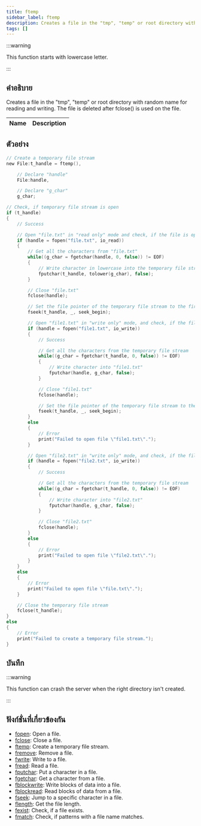 ```yaml
---
title: ftemp
sidebar_label: ftemp
description: Creates a file in the "tmp", "temp" or root directory with random name for reading and writing.
tags: []
---
```


:::warning

This function starts with lowercase letter.

:::

## คำอธิบาย

Creates a file in the "tmp", "temp" or root directory with random name for reading and writing. The file is deleted after fclose() is used on the file.

| Name | Description |
| ---- | ----------- |


## ตัวอย่าง

```c
// Create a temporary file stream
new File:t_handle = ftemp(),

    // Declare "handle"
    File:handle,

    // Declare "g_char"
    g_char;

// Check, if temporary file stream is open
if (t_handle)
{
    // Success

    // Open "file.txt" in "read only" mode and check, if the file is open
    if (handle = fopen("file.txt", io_read))
    {
        // Get all the characters from "file.txt"
        while((g_char = fgetchar(handle, 0, false)) != EOF)
        {
            // Write character in lowercase into the temporary file stream
            fputchar(t_handle, tolower(g_char), false);
        }

        // Close "file.txt"
        fclose(handle);

        // Set the file pointer of the temporary file stream to the first byte
        fseek(t_handle, _, seek_begin);

        // Open "file1.txt" in "write only" mode, and check, if the file is open
        if (handle = fopen("file1.txt", io_write))
        {
            // Success

            // Get all the characters from the temporary file stream
            while((g_char = fgetchar(t_handle, 0, false)) != EOF)
            {
                // Write character into "file1.txt"
                fputchar(handle, g_char, false);
            }

            // Close "file1.txt"
            fclose(handle);

            // Set the file pointer of the temporary file stream to the first byte
            fseek(t_handle, _, seek_begin);
        }
        else
        {
            // Error
            print("Failed to open file \"file1.txt\".");
        }

        // Open "file2.txt" in "write only" mode, and check, if the file is open
        if (handle = fopen("file2.txt", io_write))
        {
            // Success

            // Get all the characters from the temporary file stream
            while((g_char = fgetchar(t_handle, 0, false)) != EOF)
            {
                // Write character into "file2.txt"
                fputchar(handle, g_char, false);
            }

            // Close "file2.txt"
            fclose(handle);
        }
        else
        {
            // Error
            print("Failed to open file \"file2.txt\".");
        }
    }
    else
    {
        // Error
        print("Failed to open file \"file.txt\".");
    }

    // Close the temporary file stream
    fclose(t_handle);
}
else
{
    // Error
    print("Failed to create a temporary file stream.");
}
```

## บันทึก

:::warning

This function can crash the server when the right directory isn't created.

:::

## ฟังก์ชั่นที่เกี่ยวข้องกัน

- [fopen](../functions/fopen): Open a file.
- [fclose](../functions/fclose): Close a file.
- [ftemp](../functions/ftemp): Create a temporary file stream.
- [fremove](../functions/fremove): Remove a file.
- [fwrite](../functions/fwrite): Write to a file.
- [fread](../functions/fread): Read a file.
- [fputchar](../functions/fputchar): Put a character in a file.
- [fgetchar](../functions/fgetchar): Get a character from a file.
- [fblockwrite](../functions/fblockwrite): Write blocks of data into a file.
- [fblockread](../functions/fblockread): Read blocks of data from a file.
- [fseek](../functions/fseek): Jump to a specific character in a file.
- [flength](../functions/flength): Get the file length.
- [fexist](../functions/fexist): Check, if a file exists.
- [fmatch](../functions/fmatch): Check, if patterns with a file name matches.
